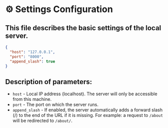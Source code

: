 # ⚙️ Settings Configuration
## This file describes the basic settings of the local server.
```json
{
  "host": "127.0.0.1",
  "port": "8000",
  "append_slash": true
}
```
## Description of parameters:
- ```host``` - Local IP address (localhost). The server will only be accessible from this machine.
- ```port``` - The port on which the server runs.
- ```append_slash``` - If enabled, the server automatically adds a forward slash (/) to the end of the URL if it is missing.
  For example: a request to ```/about``` will be redirected to ```/about/```.